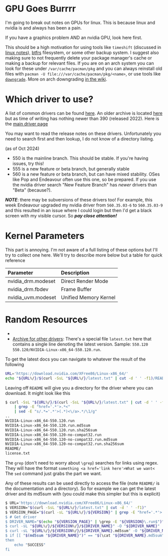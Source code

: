 # GPU Goes Burrrr
I'm going to break out notes on GPUs for linux.
This is because linux and nvidia is and always has been a pain.

If you have a graphics problem AND an nvidia GPU, look here first.

This should be a high motivation for using tools like `timeshift` (discussed in
[linux notes](/Notes/linux.md)), [btfrs](https://wiki.archlinux.org/title/Btrfs)
filesystem, or some other backup system.
I suggest also making sure to not frequently delete your package manager's cache
or making a backup for relevant files.
If you are on an arch system you can look for these under
`/var/cache/pacman/pkg` and you can always reinstall old files with `pacman -U
file:///var/cache/pacman/pkg/<name>`, or use tools like
[`downgrade`](https://aur.archlinux.org/packages/downgrade). More on arch
downgrading [in the
wiki](https://wiki.archlinux.org/title/Downgrading_packages).

# Which driver to use?
A list of common drivers can be found
[here](https://www.nvidia.com/en-us/drivers/unix/). An older archive is located
[here](https://www.nvidia.com/en-us/drivers/unix/linux-display-archive/) but as
time of writing has nothing newer than 390 (released 2022). Here is the [main
driver page](https://www.nvidia.com/en-us/drivers/)

You may want to read the release notes on these drivers.
Unfortunately you need to search first and then lookup, I do not know of a
directory listing.

(as of Oct 2024)
- 550 is the mainline branch. This should be stable. If you're having issues,
try this!
- 555 is a new feature or beta branch, but generally stable
- 560 is a new feature or beta branch, but can have mixed stability. OSes like Pop and
Endeavour often use this one, so be prepared. 
If you use the nvidia driver search "New Feature Branch" has *newer* drivers
than "Beta" (because?).

***NOTE***: there may be subversions of these drivers too!
For example, this week Endeavour upgraded my nvidia driver from `560.35.03-6` to 
`560.35.03-9` and this resulted in an issue where I could login but then I'd get
a black screen with my visible cursor. So ***pay close attention!***

# Kernel Parameters
This part is annoying.
I'm not aware of a full listing of these options but I'll try to collect one
here. We'll try to describe more below but a table for quick reference

| Parameter | Description |
|:----------|:------------|
| nvidia_drm.modeset | Direct Render Mode |
| nvidia_drm.fbdev | Frame Buffer | 
| nvidia_uvm.modeset | Unified Memory Kernel |

# Random Resources
- []()
- [Archive for other drivers](https://download.nvidia.com/XFree86/Linux-x86_64/): There's a special file `latest.txt` here that contains a single line denoting the latest version. Sample: `550.120 550.120/NVIDIA-Linux-x86_64-550.120.run`.

To get the latest docs you can navigate to whatever the result of the following

```bash
URL='https://download.nvidia.com/XFree86/Linux-x86_64/'
echo "${URL%/}/$(curl -SsL "${URL%/}/latest.txt" | cut -d ' ' -f1)/README"
```

Leaving off `README` will give you a directory for the driver where you can
download. It might look like this

```bash
$ curl -SsL "${URL%/}/$(curl -SsL "${URL%/}/latest.txt" | cut -d ' ' -f1)" \
    | grep -E "href='.*'>.*<"
    | sed -E "s/.*='.*'>(.*)<\/a>.*/\1/g"
..
NVIDIA-Linux-x86_64-550.120.run
NVIDIA-Linux-x86_64-550.120.run.md5sum
NVIDIA-Linux-x86_64-550.120.run.sha256sum
NVIDIA-Linux-x86_64-550.120-no-compat32.run
NVIDIA-Linux-x86_64-550.120-no-compat32.run.md5sum
NVIDIA-Linux-x86_64-550.120-no-compat32.run.sha256sum
README/
license.txt
```

The `grep` (don't need to worry about `\grep`) searches for links using regex.
They will have the format `something <a href='link here'>What we want<`
The `sed` command just grabs the part we want.

Any of these results can be used directly to access the file (note `README/` is
the documentation and a directory). So for example we can get the latest driver
and its md5sum with (you could make this simpler but this is explicit)

```bash
$ URL='https://download.nvidia.com/XFree86/Linux-x86_64/'
$ VERSION="$(curl -SsL "${URL%/}/latest.txt" | cut -d ' ' -f1)" 
$ VERSION_PAGE="$(curl -sL "${URL%/}/${VERSION}" | grep -E "href='.*'>.*<" | sed -E "s/.*='.*'>(.*)<\/a>.*/\1/g")
$ # Get driver
$ DRIVER_NAME="$(echo "${VERSION_PAGE}" | \grep -E "${VERSION}\.run$")"
$ curl -sL "${URL%/}/${VERSION%/}/${DRIVER_NAME}" -O "${DRIVER_NAME}"
$ curl -sL "${URL%/}/${VERSION%/}/${DRIVER_NAME}.md5sum" -O "${DRIVER_NAME}.md5sum"
$ if [[ "$(md5sum "${DRIVER_NAME}")" == "$(\cat "${DRIVER_NAME}.md5sum")" ]];
then
    echo "SUCCESS"
fi
```
